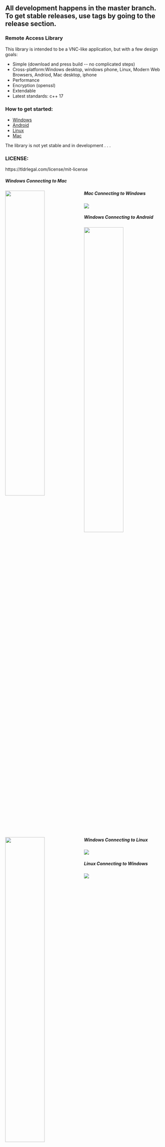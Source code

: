 <h2>All development happens in the master branch. To get stable releases, use tags by going to the release section.</h2>
<h3>Remote Access Library</h3>
<p>This library is intended to be a VNC-like application, but with a few design goals:
<ul>
<li>
Simple  (download and press build -- no complicated steps)
</li>
<li>
Cross-platform:Windows desktop, windows phone, Linux, Modern Web Browsers, Andriod, Mac desktop, iphone
</li>
<li>
Performance 
</li>
<li>
Encryption (openssl)
</li>
<li>
Extendable 
</li>
<li>
Latest standards: c++ 17 
</li>
</ul>
<h3>How to get started:</h3>
<ul>
<li>
<a href="https://github.com/smasherprog/Remote_Access_Library/wiki/Windows-Development">Windows</a>
</li>
<li><a href="https://github.com/smasherprog/Remote_Access_Library/wiki/Android-Development">Android</a> </li>
<li>
<a href="https://github.com/smasherprog/Remote_Access_Library/wiki/Linux-Development">Linux</a>
</li>
<li>
<a href="https://github.com/smasherprog/Remote_Access_Library/wiki/Mac-Development">Mac</a>
</li>
</ul>
</p>
<p>The library is not yet stable and in development . . . </p>


<h3>LICENSE:</h3>
<p>https://tldrlegal.com/license/mit-license</p>
<p>
<h5>Windows Connecting to Mac</h5>
<img style="width:50%;float:left;" src="https://raw.githubusercontent.com/smasherprog/Remote_Access_Library/master/Content/Windows_Mac.PNG" target="_blank"/></p>
<p>
<h5>Mac Connecting to Windows</h5>
<img src="https://raw.githubusercontent.com/smasherprog/Remote_Access_Library/master/Content/Mac_Windows.PNG" target="_blank"/>
</p>

<p>
<h5>Windows Connecting to Android</h5>
<img style="width:50%;float:left;" src="https://raw.githubusercontent.com/smasherprog/Remote_Access_Library/master/Content/Android.PNG" target="_blank"/>
<img style="width:50%;float:left;" src="https://raw.githubusercontent.com/smasherprog/Remote_Access_Library/master/Content/android2.PNG" target="_blank"/>
</p>
<p>
<h5>Windows Connecting to Linux</h5>
<img src="https://raw.githubusercontent.com/smasherprog/Remote_Access_Library/master/Content/Windows_to_Linux.png" target="_blank"/>
</p>
<p>
<h5>Linux Connecting to Windows</h5>
<img src="https://raw.githubusercontent.com/smasherprog/Remote_Access_Library/master/Content/linux_to_windows.png" target="_blank"/>
</p>

